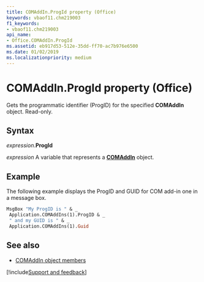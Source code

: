 ```yaml
---
title: COMAddIn.ProgId property (Office)
keywords: vbaof11.chm219003
f1_keywords:
- vbaof11.chm219003
api_name:
- Office.COMAddIn.ProgId
ms.assetid: eb917d53-512e-35dd-ff70-ac7b976e6500
ms.date: 01/02/2019
ms.localizationpriority: medium
---
```



# COMAddIn.ProgId property (Office)

Gets the programmatic identifier (ProgID) for the specified **COMAddIn** object. Read-only.


## Syntax

_expression_.**ProgId**

_expression_ A variable that represents a **[COMAddIn](Office.COMAddIn.md)** object.


## Example

The following example displays the ProgID and GUID for COM add-in one in a message box.


```vb
MsgBox "My ProgID is " & _ 
 Application.COMAddIns(1).ProgID & _ 
 " and my GUID is " & _ 
 Application.COMAddIns(1).Guid
```


## See also

- [COMAddIn object members](overview/Library-Reference/comaddin-members-office.md)

[!include[Support and feedback](~/includes/feedback-boilerplate.md)]